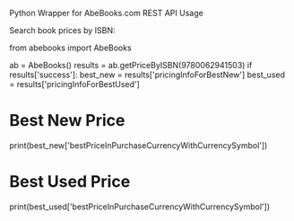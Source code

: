 Python Wrapper for AbeBooks.com REST API
Usage

Search book prices by ISBN:

from abebooks import AbeBooks

ab = AbeBooks()
results = ab.getPriceByISBN(9780062941503)
if results['success']:
    best_new = results['pricingInfoForBestNew']
    best_used = results['pricingInfoForBestUsed']

# Best New Price
print(best_new['bestPriceInPurchaseCurrencyWithCurrencySymbol'])
# Best Used Price
print(best_used['bestPriceInPurchaseCurrencyWithCurrencySymbol'])
